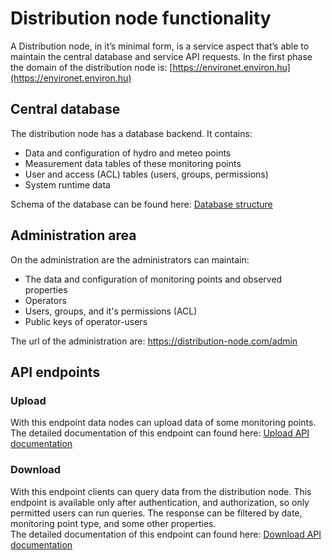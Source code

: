 # Distribution node functionality

A Distribution node, in it’s minimal form, is a service aspect that’s able to maintain the central database and service API requests. 
In the first phase the domain of the distribution node is: [https://environet.environ.hu](https://environet.environ.hu)

## Central database

The distribution node has a database backend. It contains:
* Data and configuration of hydro and meteo points
* Measurement data tables of these monitoring points
* User and access (ACL) tables (users, groups, permissions)
* System runtime data

Schema of the database can be found here: [Database structure](21_database_structure.md)

## Administration area

On the administration are the administrators can maintain:
* The data and configuration of monitoring points and observed properties
* Operators
* Users, groups, and it's permissions (ACL)
* Public keys of operator-users

The url of the administration are: https://distribution-node.com/admin


## API endpoints

### Upload

With this endpoint data nodes can upload data of some monitoring points.  
The detailed documentation of this endpoint can found here: [Upload API documentation](22_api_upload.md)

### Download

With this endpoint clients can query data from the distribution node.
This endpoint is available only after authentication, and authorization, so only permitted users can run queries. 
The response can be filtered by date, monitoring point type, and some other properties.  
The detailed documentation of this endpoint can found here: [Download API documentation](23_api_download.md)
